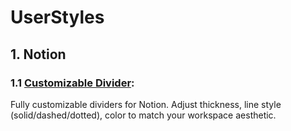 # UserStyles

## 1. Notion
### 1.1 [Customizable Divider](https://github.com/Drigva/UserStyles/raw/refs/heads/main/Notion/Notion-Custom-Divider.user.css):
Fully customizable dividers for Notion. Adjust thickness, line style (solid/dashed/dotted), color to match your workspace aesthetic.
